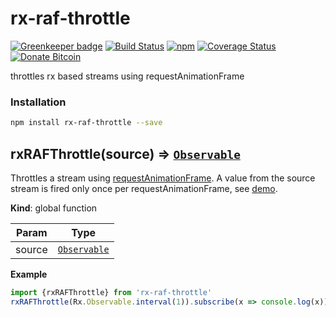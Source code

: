 # rx-raf-throttle

[![Greenkeeper badge](https://badges.greenkeeper.io/tusharmath/rx-raf-throttle.svg)](https://greenkeeper.io/)
[![Build Status](https://travis-ci.org/tusharmath/rx-raf-throttle.svg?branch=master)](https://travis-ci.org/tusharmath/rx-raf-throttle)
[![npm](https://img.shields.io/npm/v/rx-raf-throttle.svg)](https://www.npmjs.com/package/rx-raf-throttle)
[![Coverage Status](https://coveralls.io/repos/github/tusharmath/rx-raf-throttle/badge.svg)](https://coveralls.io/github/tusharmath/rx-raf-throttle)
[![Donate Bitcoin](https://img.shields.io/badge/donate-bitcoin-green.svg)](https://www.coinbase.com/tusharmath)

throttles rx based streams using requestAnimationFrame

### Installation

```bash
npm install rx-raf-throttle --save
```

<a name="rxRAFThrottle"></a>

## rxRAFThrottle(source) ⇒ <code>[Observable](https://github.com/Reactive-Extensions/RxJS/blob/master/doc/api/core/observable.md)</code>
Throttles a stream using [requestAnimationFrame](https://developer.mozilla.org/en-US/docs/Web/API/window/requestAnimationFrame).
A value from the source stream is fired only once per requestAnimationFrame, see
[demo](https://esnextb.in/?gist=dae749a4d12d3a78a8685404ed7f3740).

**Kind**: global function  

| Param | Type |
| --- | --- |
| source | <code>[Observable](https://github.com/Reactive-Extensions/RxJS/blob/master/doc/api/core/observable.md)</code> | 

**Example**  
```js
import {rxRAFThrottle} from 'rx-raf-throttle'
rxRAFThrottle(Rx.Observable.interval(1)).subscribe(x => console.log(x))
```
